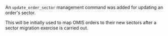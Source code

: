 An `update_order_sector` management command was added for updating an order's sector.

This will be initially used to map OMIS orders to their new sectors after a sector migration exercise is carried out.
